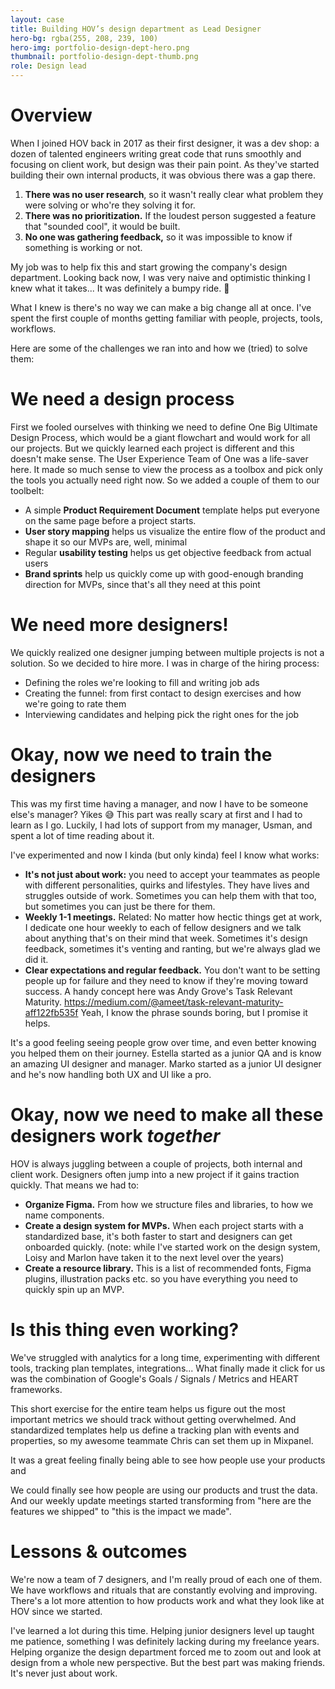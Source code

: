 ```yaml
---
layout: case
title: Building HOV’s design department as Lead Designer
hero-bg: rgba(255, 208, 239, 100)
hero-img: portfolio-design-dept-hero.png
thumbnail: portfolio-design-dept-thumb.png
role: Design lead
---
```


# Overview
When I joined HOV back in 2017 as their first designer, it was a dev shop: a dozen of talented engineers writing great code that runs smoothly and focusing on client work, but design was their pain point. As they've started building their own internal products, it was obvious there was a gap there.

1. **There was no user research**, so it wasn't really clear what problem they were solving or who're they solving it for. 
2. **There was no prioritization.** If the loudest person suggested a feature that "sounded cool", it would be built.
3. **No one was gathering feedback,** so it was impossible to know if something is working or not.

My job was to help fix this and start growing the company's design department. Looking back now, I was very naive and optimistic thinking I knew what it takes... It was definitely a bumpy ride. 🤕

What I knew is there's no way we can make a big change all at once. I've spent the first couple of months getting familiar with people, projects, tools, workflows.

Here are some of the challenges we ran into and how we (tried) to solve them:

# We need a design process
First we fooled ourselves with thinking we need to define One Big Ultimate Design Process, which would be a giant flowchart and would work for all our projects. But we quickly learned each project is different and this doesn't make sense. The User Experience Team of One was a life-saver here. It made so much sense to view the process as a toolbox and pick only the tools you actually need right now. So we added a couple of them to our toolbelt:
- A simple **Product Requirement Document** template helps put everyone on the same page before a project starts.
- **User story mapping** helps us visualize the entire flow of the product and shape it so our MVPs are, well, minimal
- Regular **usability testing** helps us get objective feedback from actual users
- **Brand sprints** help us quickly come up with good-enough branding direction for MVPs, since that's all they need at this point

# We need more designers!
We quickly realized one designer jumping between multiple projects is not a solution. So we decided to hire more. I was in charge of the hiring process:
- Defining the roles we're looking to fill and writing job ads
- Creating the funnel: from first contact to design exercises and how we're going to rate them
- Interviewing candidates and helping pick the right ones for the job

# Okay, now we need to train the designers
This was my first time having a manager, and now I have to be someone else's manager? Yikes 😅 This part was really scary at first and I had to learn as I go. Luckily, I had lots of support from my manager, Usman, and spent a lot of time reading about it.

I've experimented and now I kinda (but only kinda) feel I know what works:
- **It's not just about work:** you need to accept your teammates as people with different personalities, quirks and lifestyles. They have lives and struggles outside of work. Sometimes you can help them with that too, but sometimes you can just be there for them.
- **Weekly 1-1 meetings.** Related: No matter how hectic things get at work, I dedicate one hour weekly to each of fellow designers and we talk about anything that's on their mind that week. Sometimes it's design feedback, sometimes it's venting and ranting, but we're always glad we did it.
- **Clear expectations and regular feedback.** You don't want to be setting people up for failure and they need to know if they're moving toward success. A handy concept here was Andy Grove's Task Relevant Maturity. https://medium.com/@ameet/task-relevant-maturity-aff122fb535f Yeah, I know the phrase sounds boring, but I promise it helps.

It's a good feeling seeing people grow over time, and even better knowing you helped them on their journey. Estella started as a junior QA and is know an amazing UI designer and manager. Marko started as a junior UI designer and he's now handling both UX and UI like a pro.

# Okay, now we need to make all these designers work *together*
HOV is always juggling between a couple of projects, both internal and client work. Designers often jump into a new project if it gains traction quickly. That means we had to:
- **Organize Figma.** From how we structure files and libraries, to how we name components.
- **Create a design system for MVPs.** When each project starts with a standardized base, it's both faster to start and designers can get onboarded quickly. (note: while I've started work on the design system, Loisy and Marlon have taken it to the next level over the years)
- **Create a resource library.** This is a list of recommended fonts, Figma plugins, illustration packs etc. so you have everything you need to quickly spin up an MVP.

# Is this thing even working?
We've struggled with analytics for a long time, experimenting with different tools, tracking plan templates, integrations... What finally made it click for us was the combination of Google's Goals / Signals / Metrics and HEART frameworks.

This short exercise for the entire team helps us figure out the most important metrics we should track without getting overwhelmed. And standardized templates help us define a tracking plan with events and properties, so my awesome teammate Chris can set them up in Mixpanel.

It was a great feeling finally being able to see how people use your products and

We could finally see how people are using our products and trust the data. And our weekly update meetings started transforming from "here are the features we shipped" to "this is the impact we made".

# Lessons & outcomes
We're now a team of 7 designers, and I'm really proud of each one of them. We have workflows and rituals that are constantly evolving and improving. There's a lot more attention to how products work and what they look like at HOV since we started.

I've learned a lot during this time. Helping junior designers level up taught me patience, something I was definitely lacking during my freelance years. Helping organize the design department forced me to zoom out and look at design from a whole new perspective. But the best part was making friends. It's never just about work.